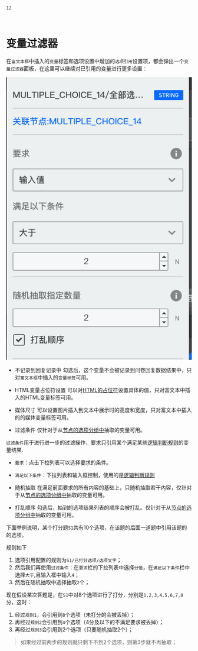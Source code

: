 ```index
12
```
```tag

```
```summary
```

# 变量过滤器

在`富文本框`中插入的`变量`标签和选项设置中增加的`选项引用`设置项，都会弹出一个`变量过滤器`面板，在这里可以继续对已引用的变量进行更多设置：

<img src='../../assets/snapshots/design/variable/var-filter.png'>

+ 不记录到回复记录中
勾选后，这个变量不会被记录到问卷回复数据结果中，只对`富文本框`中插入的`变量标签`可用。

+ HTML变量占位符设置
可以对[HTML的占位符](./html-type.md#HTML占位符)设置具体的值，只对富文本中插入的HTML变量标签可用。

+ 媒体尺寸
可以设置图片插入到文本中展示时的高度和宽度，只对富文本中插入的的媒体变量标签可用。

+ 过滤条件
仅针对于从[节点的选项分组中](./implicit.md#节点中抽取的常用变量组)抽取的变量可用。

`过滤条件`用于进行进一步的过滤操作，要求只引用某个满足某些[逻辑判断规则](../logic/opr-rule.md)的变量结果.

  + `要求`：点击下拉列表可以选择要求的条件。
  + `满足以下条件`：下拉列表和输入框控制，使用的是[逻辑判断规则](../logic/opr-rule.md)

+ 随机抽取
在满足前面要求的所有内容的基础上，只随机抽取若干内容，仅针对于从[节点的选项分组中](./implicit.md#节点中抽取的常用变量组)抽取的变量可用。

+ 打乱顺序
勾选后，抽到的选项结果列表的顺序会被打乱。仅针对于从[节点的选项分组中](./implicit.md#节点中抽取的常用变量组)抽取的变量可用。

下面举例说明，某个打分题`S1`共有10个选项，在该题的后面一道题中引用该题的的选项。

规则如下
1. 选项引用配置的规则为`S1/已打分选项/选项文字`；
2. 然后我们再使用`过滤条件`：在`要求`栏的下拉列表中选择`分值`，在`满足以下条件`栏中选择`大于`,且输入框中输入`4`；
3. 然后在随机抽取中选择抽取`2`个；

现在假设某次答题是，在`S1`中对8个选项进行了打分，分别是`1,2,3,4,5,6,7,8`分，这时：
1. 经过`规则1`，会引用到`8`个选项（未打分的会被丢掉）；
2. 再经过`规则2`会引用到`4`个选项（4分及以下的不满足要求被丢掉）；
3. 再经过`规则3`会引用到2个选项（只要随机抽取2个）；
> 如果经过前两步的规则就只剩下不到2个选项，则第3步就不再抽取；

